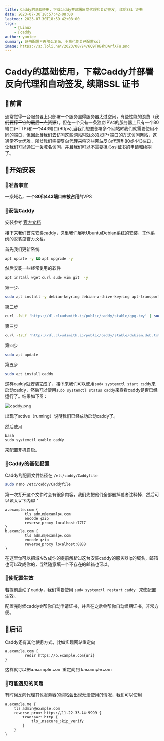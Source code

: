 ```yaml
---
title: Caddy的基础使用，下载Caddy并部署反向代理和自动签发, 续期SSL 证书
date: 2023-07-30T18:57:42+08:00
lastmod: 2023-07-30T18:59:42+08:00
tags: 
    - 🐘Linux
    - 🍬caddy
author: yuniee
summary: 证书配置不再那么复杂，小白也能自己配置ssl
image: https://s2.loli.net/2023/08/24/6Q9TKB4hDArfXFu.png
---
```

# Caddy的基础使用，下载Caddy并部署反向代理和自动签发, 续期SSL 证书
<InArticleAdsense
    data-ad-client="ca-pub-5818850638223663"
    data-ad-slot="1327307385">
</InArticleAdsense>
 ## 👺前言 

​        通常觉得一台服务器上只部署一个服务显得服务器太过空闲，有些性能的浪费（~~我们要榨干它的最后一点资源~~）。但在一个只有一条独立IPV4的服务器上只有一个80端口(HTTP)和一个443端口(Https),当我们想要部署多个网站时我们就需要使用不同的端口，但因此当我们去访问这些网站时就必须以IP+端口的方式访问网站，这通常不太优雅。所以我们需要反向代理来将这些网站反向代理到80或443端口，让我们可以通过一条域名访问。并且我们可以不需要担心ssl证书的申请和续期了。

## 🦄开始安装 

### 🤖准备事宜

一条域名，一个**80和443端口未被占用**的VPS

### 🦧安装Caddy

安装参考  [官方文档](https://caddyserver.com/docs/install)

接下来我们首先安装caddy，这里我们展示Ubuntu/Debian系统的安装，其他系统的安装见官方文档。

首先我们更新系统

```bash
apt update -y && apt upgrade -y
```

然后安装一些经常使用的软件

```bash
apt install wget curl sudo vim git  -y
```



第一步:

```bash
sudo apt install -y debian-keyring debian-archive-keyring apt-transport-https
```

第二步

```bash
curl -1sLf 'https://dl.cloudsmith.io/public/caddy/stable/gpg.key' | sudo gpg --dearmor -o /usr/share/keyrings/caddy-stable-archive-keyring.gpg
```

第三步

```bash
curl -1sLf 'https://dl.cloudsmith.io/public/caddy/stable/debian.deb.txt' | sudo tee /etc/apt/sources.list.d/caddy-stable.list
```

第四步

```bash
sudo apt update
```

第五步

```bash
sudo apt install caddy
```

这样caddy就安装完成了，接下来我们可以使用`sudo systemctl start caddy`来启动caddy，然后可以使用`sudo systemctl status caddy`来查看caddy是否已经运行了。结果如下图：

![caddy.png](https://s2.loli.net/2023/08/01/uHN2tr51j7BDlws.png)

出现了active（running）说明我们已经成功启动caddy了。

然后使用

 ````
bash
 sudo systemctl enable caddy
 ````

来配置开机自启。

### 🐻Caddy的基础配置

Caddy的配置文件路径在 `/etc/caddy/Caddyfile`

```bash
sudo nano /etc/caddy/Caddyfile
```

第一次打开这个文件时会有很多内容，我们先把他们全部删掉或者注释掉，然后可以填入以下内容：

```
a.example.com {
         tls admin@examlpe.com
         encode gzip
         reverse_proxy localhost:7777
}
b.example.com {
         tls admin@examlpe.com
         encode gzip
         reverse_proxy localhost:8888
}
```

在这里你可以把域名改成你的提前解析过这台安装caddy的服务器ip的域名，邮箱也可以改成你的，当然随意填一个不存在的邮箱也可以。

### 🦐使配置生效

若提前启动了caddy，我们需要使用 `sudo systemctl restart caddy `  来使配置生效。

配置完时候caddy会帮你自动申请证书，并且在之后会帮你自动续期证书，非常方便。

## 🦜后记

Caddy还有其他使用方式，比如实现网站重定向

```
a.example.com {   
         redir https://b.example.com{uri}
}
```

这样就可以把a.example.com 重定向到 b.example.com



### 🧠可能遇见的问题

有时候反向代理其他服务器的网站会出现无法使用的情况，我们可以使用

```
a.example.me {
    tls admin@example.com
    reverse_proxy https://11.22.33.44:9999 {
        transport http {
            tls_insecure_skip_verify
        }
    }
}
```
<InArticleAdsense
    data-ad-client="ca-pub-5818850638223663"
    data-ad-slot="1327307385">
</InArticleAdsense>


